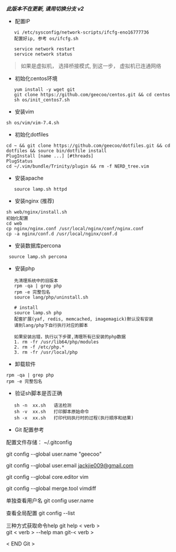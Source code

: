 ***此版本不在更新, 请用切换分支 v2***


* 配置IP

```
   vi /etc/sysconfig/network-scripts/ifcfg-eno16777736  
   配置好ip, 参考 os/ifcfg.sh

   service network restart
   service network status
```

>如果是虚拟机， 选择桥接模式, 到这一步， 虚拟机已连通网络


* 初始化centos环境

```
   yum install -y wget git
   git clone https://github.com/geecoo/centos.git && cd centos
   sh os/init_centos7.sh
```

* 安装vim 
```
sh os/vim/vim-7.4.sh  
```

* 初始化dotfiles
```
cd ~ && git clone https://github.com/geecoo/dotfiles.git && cd dotfiles && source bin/dotfile install
PlugInstall [name ...] [#threads]
PlugStatus
cd ~/.vim/bundle/Trinity/plugin && rm -f NERD_tree.vim
```

* 安装apache
```
   source lamp.sh httpd  
```

* 安装nginx (推荐)
```
sh web/nginx/install.sh
初始化配置
cd web
cp nginx/nginx.conf /usr/local/nginx/conf/nginx.conf
cp -a nginx/conf.d /usr/local/nginx/conf.d
```

*  安装数据库percona
```  
 source lamp.sh percona 
```

* 安装php
```
   先清理系统中的旧版本
   rpm -qa | grep php
   rpm -e 完整包名
   source lang/php/uninstall.sh
   
   # install
   source lamp.sh php 
   配套扩展(yaf, redis, memcached, imagemagick)默认没有安装 
   请到lang/php下自行执行对应的脚本
   
   如果安装出错，执行以下步骤,清理所有已安装的php数据
   1. rm -fr /usr/lib64/php/modules
   2. rm -f /etc/php.*
   3. rm -fr /usr/local/php
```

* 卸载软件
```
rpm -qa | grep php
rpm -e 完整包名
```

* 验证sh脚本是否正确
```
   sh -n  xx.sh   语法检测
   sh -v  xx.sh   打印脚本原始命令
   sh -x  xx.sh   打印代码执行时的过程(执行顺序和结果)
```

* Git 配置参考

配置文件存储： ~/.gitconfig

git config --global user.name "geecoo"

git config --global user.email jackjie009@gmail.com 

git config --global core.editor vim

git config --global merge.tool vimdiff

单独查看用户名
git config user.name

查看全局配置
git config --list 

三种方式获取命令help
git help < verb >  
git < verb > --help
man git-< verb >

< END Git >



